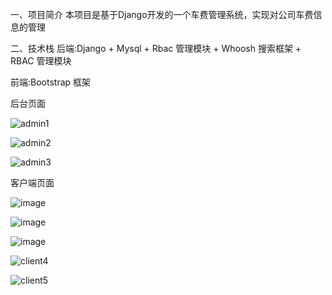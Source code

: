 一、项目简介
本项目是基于Django开发的一个车费管理系统，实现对公司车费信息的管理

二、技术栈
后端:Django + Mysql + Rbac 管理模块 +  Whoosh 搜索框架 + RBAC 管理模块

前端:Bootstrap 框架

后台页面

![admin1](https://github.com/user-attachments/assets/28839607-a0c4-4e13-a8f1-f292732adfaa)


![admin2](https://github.com/user-attachments/assets/7fa12665-fd71-404a-82a4-52ee1fe85b8d)


![admin3](https://github.com/user-attachments/assets/f79b5bcc-fd27-4821-8362-26a37334f2cc)


客户端页面

![image](https://github.com/user-attachments/assets/9cc3a4f3-33ac-4a00-92dc-a3c6eb13ef1e)

![image](https://github.com/user-attachments/assets/98e98747-1d86-42aa-8e74-1b838c515d77)

![image](https://github.com/user-attachments/assets/a1b59a56-a6cf-4131-8a19-875ae1a4f101)

![client4](https://github.com/user-attachments/assets/075276be-709a-4028-b47c-c3989a059c27)

![client5](https://github.com/user-attachments/assets/fc132d7c-2dae-4ba0-9604-298dea5b9f9c)



